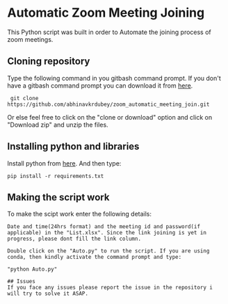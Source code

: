 # Automatic Zoom Meeting Joining
This Python script was built in order to Automate the joining process of zoom meetings.

## Cloning repository
Type the following command in you gitbash command prompt. If you don't have a gitbash command prompt you can download it from [here](https://github.com/git-for-windows/git/releases/download/v2.26.2.windows.1/Git-2.26.2-64-bit.exe).

``` git clone https://github.com/abhinavkrdubey/zoom_automatic_meeting_join.git```

Or else feel free to click on the "clone or download" option and click on "Download zip" and unzip the files.

## Installing python and libraries 
Install python from [here](https://www.python.org/downloads/release/python-376/). And then type:

```pip install -r requirements.txt```

## Making the script work
To make the scipt work enter the following details:
```
Date and time(24hrs format) and the meeting id and password(if applicable) in the "List.xlsx". Since the link joining is yet in progress, please dont fill the link column.

Double click on the "Auto.py" to run the script. If you are using conda, then kindly activate the command prompt and type:

"python Auto.py"

## Issues
If you face any issues please report the issue in the repository i will try to solve it ASAP.